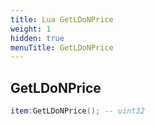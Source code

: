 ```yaml
---
title: Lua GetLDoNPrice
weight: 1
hidden: true
menuTitle: GetLDoNPrice
---
```

## GetLDoNPrice
```lua
item:GetLDoNPrice(); -- uint32
```